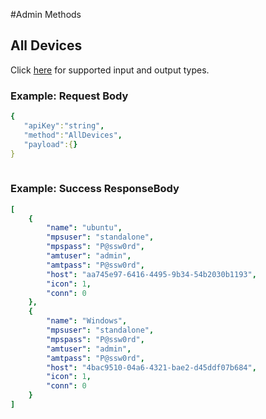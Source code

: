 #Admin Methods

## All Devices

Click [here](types.md) for supported input and output types.

### Example: Request Body

``` yaml
{  
   "apiKey":"string",
   "method":"AllDevices",
   "payload":{}
}
	
```
### Example: Success ResponseBody

``` yaml
[
    {
        "name": "ubuntu",
        "mpsuser": "standalone",
        "mpspass": "P@ssw0rd",
        "amtuser": "admin",
        "amtpass": "P@ssw0rd",
        "host": "aa745e97-6416-4495-9b34-54b2030b1193",
        "icon": 1,
        "conn": 0
    },
    {
        "name": "Windows",
        "mpsuser": "standalone",
        "mpspass": "P@ssw0rd",
        "amtuser": "admin",
        "amtpass": "P@ssw0rd",
        "host": "4bac9510-04a6-4321-bae2-d45ddf07b684",
        "icon": 1,
        "conn": 0
    }
]
```
